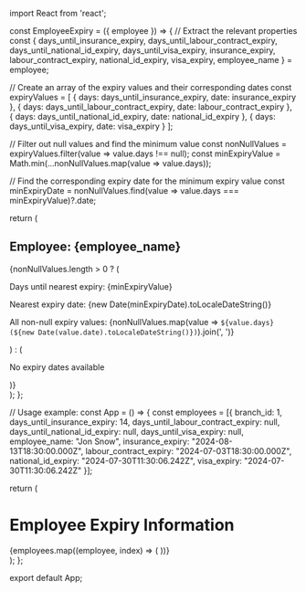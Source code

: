 import React from 'react';

const EmployeeExpiry = ({ employee }) => {
  // Extract the relevant properties
  const {
    days_until_insurance_expiry,
    days_until_labour_contract_expiry,
    days_until_national_id_expiry,
    days_until_visa_expiry,
    insurance_expiry,
    labour_contract_expiry,
    national_id_expiry,
    visa_expiry,
    employee_name
  } = employee;

  // Create an array of the expiry values and their corresponding dates
  const expiryValues = [
    { days: days_until_insurance_expiry, date: insurance_expiry },
    { days: days_until_labour_contract_expiry, date: labour_contract_expiry },
    { days: days_until_national_id_expiry, date: national_id_expiry },
    { days: days_until_visa_expiry, date: visa_expiry }
  ];

  // Filter out null values and find the minimum value
  const nonNullValues = expiryValues.filter(value => value.days !== null);
  const minExpiryValue = Math.min(...nonNullValues.map(value => value.days));

  // Find the corresponding expiry date for the minimum expiry value
  const minExpiryDate = nonNullValues.find(value => value.days === minExpiryValue)?.date;

  return (
    <div>
      <h2>Employee: {employee_name}</h2>
      {nonNullValues.length > 0 ? (
        <div>
          <p>Days until nearest expiry: {minExpiryValue}</p>
          <p>Nearest expiry date: {new Date(minExpiryDate).toLocaleDateString()}</p>
          <p>All non-null expiry values: {nonNullValues.map(value => `${value.days} (${new Date(value.date).toLocaleDateString()})`).join(', ')}</p>
        </div>
      ) : (
        <p>No expiry dates available</p>
      )}
    </div>
  );
};

// Usage example:
const App = () => {
  const employees = [{
    branch_id: 1,
    days_until_insurance_expiry: 14,
    days_until_labour_contract_expiry: null,
    days_until_national_id_expiry: null,
    days_until_visa_expiry: null,
    employee_name: "Jon Snow",
    insurance_expiry: "2024-08-13T18:30:00.000Z",
    labour_contract_expiry: "2024-07-03T18:30:00.000Z",
    national_id_expiry: "2024-07-30T11:30:06.242Z",
    visa_expiry: "2024-07-30T11:30:06.242Z"
  }];

  return (
    <div>
      <h1>Employee Expiry Information</h1>
      {employees.map((employee, index) => (
        <EmployeeExpiry key={index} employee={employee} />
      ))}
    </div>
  );
};

export default App;
